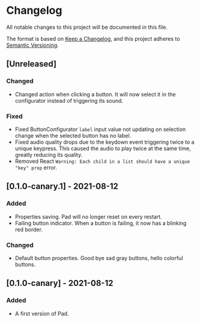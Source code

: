 # Changelog
All notable changes to this project will be documented in this file.

The format is based on [Keep a Changelog](https://keepachangelog.com/en/1.0.0/),
and this project adheres to [Semantic Versioning](https://semver.org/spec/v2.0.0.html).

## [Unreleased]
### Changed
 - Changed action when clicking a button. It will now select it in the configurator instead of triggering its sound.
### Fixed
 - Fixed ButtonConfigurator `label` input value not updating on selection change when the selected button has no label.
 - Fixed audio quality drops due to the keydown event triggering twice to a unique keypress. This caused the audio to play twice at the same time, greatly reducing its quality.
 - Removed React `Warning: Each child in a list should have a unique "key" prop` error. 
## [0.1.0-canary.1] - 2021-08-12
### Added
 - Properties saving. Pad will no longer reset on every restart.
 - Failing button indicator. When a button is failing, it now has a blinking red border.
### Changed
 - Default button properties. Good bye sad gray buttons, hello colorful buttons.
## [0.1.0-canary] - 2021-08-12
### Added
 - A first version of Pad.
